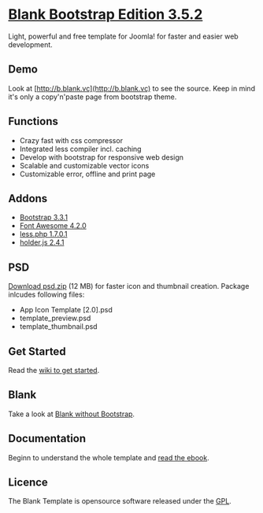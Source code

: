 # [Blank Bootstrap Edition 3.5.2](http://blank.vc)

Light, powerful and free template for Joomla!
for faster and easier web development.

## Demo

Look at [http://b.blank.vc](http://b.blank.vc) to see the source. Keep in mind it's only a copy'n'paste page from bootstrap theme.

## Functions

* Crazy fast with css compressor
* Integrated less compiler incl. caching
* Develop with bootstrap for responsive web design
* Scalable and customizable vector icons
* Customizable error, offline and print page

## Addons 

* [Bootstrap 3.3.1](http://getbootstrap.com/)
* [Font Awesome 4.2.0](https://fortawesome.github.io/Font-Awesome/)
* [less.php 1.7.0.1](https://github.com/oyejorge/less.php)
* [holder.js 2.4.1](http://imsky.github.io/holder/)

## PSD

[Download psd.zip](http://itr.im/psd) (12 MB) for faster icon and thumbnail creation. Package inlcudes following files:

* App Icon Template [2.0].psd
* template_preview.psd
* template_thumbnail.psd

## Get Started

Read the [wiki to get started](https://github.com/Bloggerschmidt/Blank-Template/wiki/Getting-started).

## Blank

Take a look at [Blank without Bootstrap](https://github.com/Bloggerschmidt/Blank).

## Documentation

Beginn to understand the whole template and [read the ebook](http://blank.vc/ebook/levels).

## Licence

The Blank Template is opensource software released under the [GPL](http://www.gnu.org/licenses/gpl-2.0.txt).

